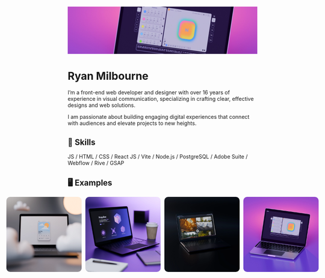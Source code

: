 ![banner image](images/banner-1.jpeg)

# Ryan Milbourne

I’m a front-end web developer and designer with over 16 years of experience in visual communication, specializing in crafting clear, effective designs and web solutions.

I am passionate about building engaging digital experiences that connect with audiences and elevate projects to new heights.

## 🤖 Skills

JS / HTML / CSS / React JS / Vite / Node.js / PostgreSQL / Adobe Suite / Webflow / Rive / GSAP

## 🖥️ Examples

<div align="left" style="display: flex; justify-content: center; gap: 10px;">
  <img src="images/weatherapp-image-1.webp" alt="example-image" width="200" style="border-radius: 10px"/>
  <img src="images/propbox-thumbnail.webp" alt="example-image" width="200"style="border-radius: 10px"/>
  <img src="images/vanurbantimber-thumbnail.webp" alt="example-image" width="200"style="border-radius: 10px"/>
  <img src="images/boxed-thumbnail.webp" alt="example-image" width="200" style="border-radius: 10px"/>
</div>
